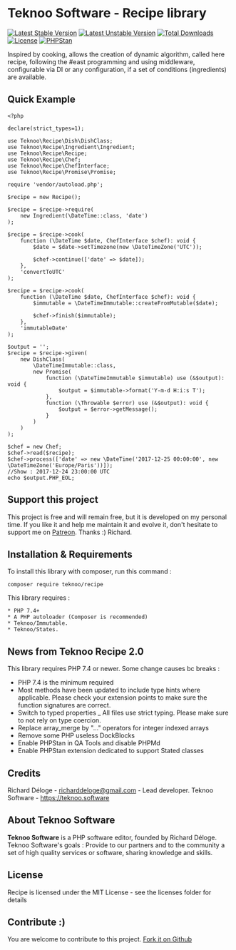 Teknoo Software - Recipe library
================================

[![Latest Stable Version](https://poser.pugx.org/teknoo/recipe/v/stable)](https://packagist.org/packages/teknoo/recipe)
[![Latest Unstable Version](https://poser.pugx.org/teknoo/recipe/v/unstable)](https://packagist.org/packages/teknoo/recipe)
[![Total Downloads](https://poser.pugx.org/teknoo/recipe/downloads)](https://packagist.org/packages/teknoo/recipe)
[![License](https://poser.pugx.org/teknoo/recipe/license)](https://packagist.org/packages/teknoo/recipe)
[![PHPStan](https://img.shields.io/badge/PHPStan-enabled-brightgreen.svg?style=flat)](https://github.com/phpstan/phpstan)

Inspired by cooking, allows the creation of dynamic algorithm, called here recipe,
following the #east programming and using middleware, configurable via DI or any configuration,
if a set of conditions (ingredients) are available.

Quick Example
-------------

    <?php
    
    declare(strict_types=1);
    
    use Teknoo\Recipe\Dish\DishClass;
    use Teknoo\Recipe\Ingredient\Ingredient;
    use Teknoo\Recipe\Recipe;
    use Teknoo\Recipe\Chef;
    use Teknoo\Recipe\ChefInterface;
    use Teknoo\Recipe\Promise\Promise;
    
    require 'vendor/autoload.php';
    
    $recipe = new Recipe();
    
    $recipe = $recipe->require(
        new Ingredient(\DateTime::class, 'date')
    );
    
    $recipe = $recipe->cook(
        function (\DateTime $date, ChefInterface $chef): void {
            $date = $date->setTimezone(new \DateTimeZone('UTC'));
    
            $chef->continue(['date' => $date]);
        },
        'convertToUTC'
    );
    
    $recipe = $recipe->cook(
        function (\DateTime $date, ChefInterface $chef): void {
            $immutable = \DateTimeImmutable::createFromMutable($date);
    
            $chef->finish($immutable);
        },
        'immutableDate'
    );
    
    $output = '';
    $recipe = $recipe->given(
        new DishClass(
            \DateTimeImmutable::class,
            new Promise(
                function (\DateTimeImmutable $immutable) use (&$output): void {
                    $output = $immutable->format('Y-m-d H:i:s T');
                },
                function (\Throwable $error) use (&$output): void {
                    $output = $error->getMessage();
                }
            )
        )
    );
    
    $chef = new Chef;
    $chef->read($recipe);
    $chef->process(['date' => new \DateTime('2017-12-25 00:00:00', new \DateTimeZone('Europe/Paris'))]);
    //Show : 2017-12-24 23:00:00 UTC
    echo $output.PHP_EOL;

Support this project
---------------------

This project is free and will remain free, but it is developed on my personal time. 
If you like it and help me maintain it and evolve it, don't hesitate to support me on [Patreon](https://patreon.com/teknoo_software).
Thanks :) Richard. 

Installation & Requirements
---------------------------
To install this library with composer, run this command :

    composer require teknoo/recipe

This library requires :

    * PHP 7.4+
    * A PHP autoloader (Composer is recommended)
    * Teknoo/Immutable.
    * Teknoo/States.

News from Teknoo Recipe 2.0
----------------------------

This library requires PHP 7.4 or newer. Some change causes bc breaks :

- PHP 7.4 is the minimum required
- Most methods have been updated to include type hints where applicable. Please check your extension points to make sure the function signatures are correct.
- Switch to typed properties
_ All files use strict typing. Please make sure to not rely on type coercion.
- Replace array_merge by "..." operators for integer indexed arrays
- Remove some PHP useless DockBlocks
- Enable PHPStan in QA Tools and disable PHPMd
- Enable PHPStan extension dedicated to support Stated classes

Credits
-------
Richard Déloge - <richarddeloge@gmail.com> - Lead developer.
Teknoo Software - <https://teknoo.software>

About Teknoo Software
---------------------
**Teknoo Software** is a PHP software editor, founded by Richard Déloge.
Teknoo Software's goals : Provide to our partners and to the community a set of high quality services or software,
 sharing knowledge and skills.

License
-------
Recipe is licensed under the MIT License - see the licenses folder for details

Contribute :)
-------------

You are welcome to contribute to this project. [Fork it on Github](CONTRIBUTING.md)
